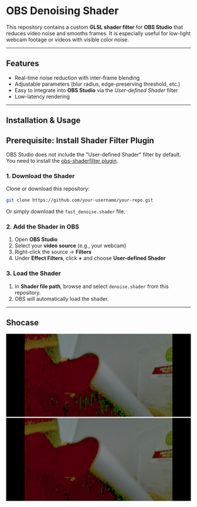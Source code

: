# OBS Denoising Shader

This repository contains a custom **GLSL shader filter** for **OBS Studio** that reduces video noise and smooths frames. It is especially useful for low-light webcam footage or videos with visible color noise.

---

## Features
- Real-time noise reduction with inter-frame blending
- Adjustable parameters (blur radius, edge-preserving threshold, etc.)
- Easy to integrate into **OBS Studio** via the *User-defined Shader* filter
- Low-latency rendering

---

## Installation & Usage
## Prerequisite: Install Shader Filter Plugin
OBS Studio does not include the "User-defined Shader" filter by default.  
You need to install the [obs-shaderfilter plugin](https://github.com/exeldro/obs-shaderfilter).
### 1. Download the Shader
Clone or download this repository:
```bash
git clone https://github.com/your-username/your-repo.git
```
Or simply download the `fast_denoise.shader` file.

### 2. Add the Shader in OBS
1. Open **OBS Studio**  
2. Select your **video source** (e.g., your webcam)  
3. Right-click the source → **Filters**  
4. Under **Effect Filters**, click **+** and choose **User-defined Shader**  

### 3. Load the Shader
1. In **Shader file path**, browse and select `denoise.shader` from this repository.  
2. OBS will automatically load the shader.

---

## Shocase
![Original](original.png)
![Denoised](denoised.png)


